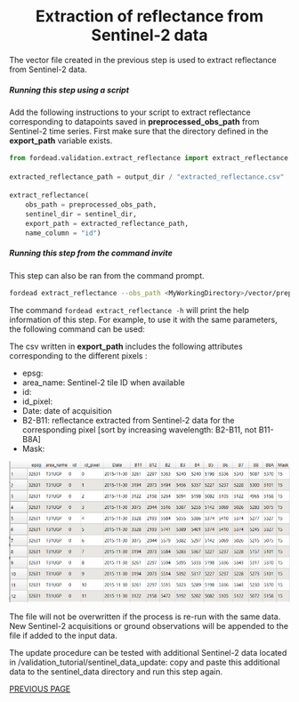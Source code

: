 # <div align="center"> Extraction of reflectance from Sentinel-2 data </div>

The vector file created in the previous step is used to extract reflectance from Sentinel-2 data.

##### Running this step using a script

Add the following instructions to your script to extract reflectance corresponding to datapoints saved in **preprocessed_obs_path** from Sentinel-2 time series.
First make sure that the directory defined in the **export_path** variable exists.

```python
from fordead.validation.extract_reflectance import extract_reflectance

extracted_reflectance_path = output_dir / "extracted_reflectance.csv"

extract_reflectance(
    obs_path = preprocessed_obs_path,
    sentinel_dir = sentinel_dir, 
    export_path = extracted_reflectance_path,
    name_column = "id")


```

##### Running this step from the command invite

This step can also be ran from the command prompt. 
```bash
fordead extract_reflectance --obs_path <MyWorkingDirectory>/vector/preprocessed_obs_tuto.shp --sentinel_dir <MyWorkingDirectory>/sentinel_data/validation_tutorial/sentinel_data/ --export_path <MyWorkingDirectory>/extracted_reflectance.csv --name_column id
```

The command `fordead extract_reflectance -h` will print the help information of this step. For example, to use it with the same parameters, the following command can be used:

The csv written in **export_path** includes the following attributes corresponding to the different pixels : 
- epsg: 
- area_name: Sentinel-2 tile ID when available
- id: 
- id_pixel:
- Date: date of acquisition
- B2-B11: reflectance extracted from Sentinel-2 data for the corresponding pixel [sort by increasing wavelength: B2-B11, not B11-B8A]
- Mask: 

![extracted_reflectance](Figures/extracted_reflectance.png "extracted_reflectance")

The file will not be overwritten if the process is re-run with the same data.
New Sentinel-2 acquisitions or ground observations will be appended to the file if added to the input data. 

The update procedure can be tested with additional Sentinel-2 data located in <MyWorkingDirectory>/validation_tutorial/sentinel_data_update:
copy and paste this additional data to the sentinel_data directory and run this step again.

[PREVIOUS PAGE](https://fordead.gitlab.io/fordead_package/docs/Tutorials/Validation/01_preprocessing_observations)

